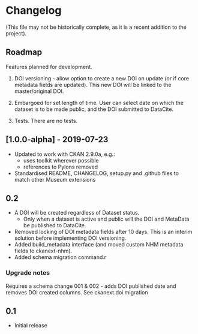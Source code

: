 # Changelog

(This file may not be historically complete, as it is a recent addition to the project).

## Roadmap

Features planned for development.

1. DOI versioning - allow option to create a new DOI on update (or if core metadata fields are updated).  This new DOI will be linked to the master/original DOI.

2. Embargoed for set length of time. User can select date on which the dataset is to be made public, and the DOI submitted to DataCite.

3. Tests. There are no tests.


## [1.0.0-alpha] - 2019-07-23

- Updated to work with CKAN 2.9.0a, e.g.:
    - uses toolkit wherever possible
    - references to Pylons removed
- Standardised README, CHANGELOG, setup.py and .github files to match other Museum extensions


## 0.2

- A DOI will be created regardless of Dataset status.
  - Only when a dataset is active and public will the DOI and MetaData be published to DataCite.
- Removed locking of DOI metadata fields after 10 days.  This is an interim solution before implementing DOI versioning.
- Added build_metadata interface (and moved custom NHM metadata fields to ckanext-nhm).
- Added schema migration command.r

### Upgrade notes

Requires a schema change 001 & 002 - adds DOI published date and removes DOI created columns. See ckanext.doi.migration


## 0.1

- Initial release
